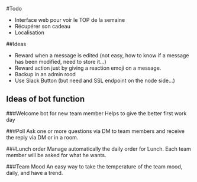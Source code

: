 #Todo
- Interface web pour voir le TOP de la semaine
- Récupérer son cadeau
- Localisation

##Ideas
- Reward when a message is edited (not easy, how to know if a message has been modified, need to store it...)
- Reward action just by giving a reaction emoji on a message.
- Backup in an admin rood
- Use Slack Button (but need and SSL endpoint on the node side...)

## Ideas of bot function
###Welcome bot for new team member
Helps to give the better first work day

###Poll
Ask one or more questions via DM to team members and receive the reply via DM or in a room.

###Lunch order
Manage automatically the daily order for Lunch. Each team member will be asked for what he wants. 

###Team Mood
An easy way to take the temperature of the team mood, daily, and have a trend.
